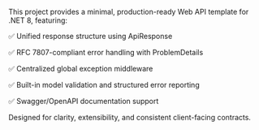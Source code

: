 This project provides a minimal, production-ready Web API template for .NET 8, featuring:

✅ Unified response structure using ApiResponse<T>

✅ RFC 7807-compliant error handling with ProblemDetails

✅ Centralized global exception middleware

✅ Built-in model validation and structured error reporting

✅ Swagger/OpenAPI documentation support

Designed for clarity, extensibility, and consistent client-facing contracts.
